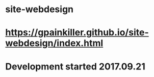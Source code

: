 # site-webdesign
# https://gpainkiller.github.io/site-webdesign/index.html

# Development started 2017.09.21